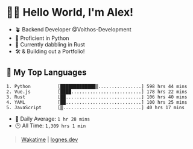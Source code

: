 # 🎷🐛 Hello World, I'm Alex!

- 🪴 Backend Developer @Voithos-Development
- 🐍 Proficient in Python
- 🦀 Currently dabbling in Rust
- 🛠️ & Building out a Portfolio!

## 💚 My Top Languages
```
1. Python          [█████████████▒................] 598 hrs 44 mins
2. Vue.js          [████..........................] 178 hrs 22 mins
3. Rust            [██............................] 106 hrs 40 mins
4. YAML            [██............................] 100 hrs 25 mins
5. JavaScript      [▒.............................] 40 hrs 17 mins
```
- 💪 Daily Average: `1 hr 28 mins`
- 🕑 All Time: `1,309 hrs 1 min`

> [Wakatime](https://wakatime.com/@lognes) | [lognes.dev](https://lognes.dev)